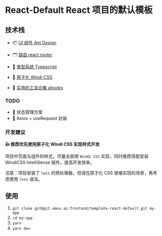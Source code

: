 # React-Default React 项目的默认模板

## 技术栈


- 📦 [UI 组件 Ant Design](https://ant.design/docs/react/introduce-cn)

- 🗂 [路由 react router](https://reactrouter.com/docs/en/v6)

- 📐 [类型系统 Typescript](https://www.typescriptlang.org/zh/)

- 🎨 [原子化 Windi CSS](https://cn.windicss.org/guide/)

- 🚀 [实用的工具合集 ahooks](https://ahooks.js.org/zh-CN)

### TODO

- 💬 状态管理方案
- 💬 Axios + useRequest 封装

### 开发建议

**👍 推荐优先使用原子化 Windi CSS 实现样式开发**

项目中页面与组件的样式，尽量全部用 `Windi CSS` 实现，同时推荐搭配安装 WindiCSS IntelliSense 插件，提高开发效率。

注意：项目安装了 `less` 的预处理器，但请在原子化 CSS 很难实现的场景，再考虑使用 `less` 语法。

## 使用

1. `git clone git@git.xmov.ai:frontend/template-react-default.git my-app`
2. `cd my-app`
3. `yarn`
4. `yarn dev`
